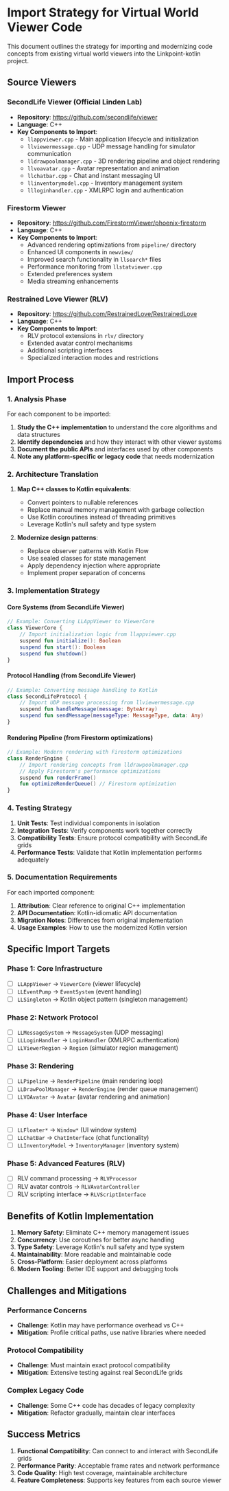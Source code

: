 # Import Strategy for Virtual World Viewer Code

This document outlines the strategy for importing and modernizing code concepts from existing virtual world viewers into the Linkpoint-kotlin project.

## Source Viewers

### SecondLife Viewer (Official Linden Lab)
- **Repository**: https://github.com/secondlife/viewer
- **Language**: C++
- **Key Components to Import**:
  - `llappviewer.cpp` - Main application lifecycle and initialization
  - `llviewermessage.cpp` - UDP message handling for simulator communication
  - `lldrawpoolmanager.cpp` - 3D rendering pipeline and object rendering
  - `llvoavatar.cpp` - Avatar representation and animation
  - `llchatbar.cpp` - Chat and instant messaging UI
  - `llinventorymodel.cpp` - Inventory management system
  - `llloginhandler.cpp` - XMLRPC login and authentication

### Firestorm Viewer
- **Repository**: https://github.com/FirestormViewer/phoenix-firestorm
- **Language**: C++
- **Key Components to Import**:
  - Advanced rendering optimizations from `pipeline/` directory
  - Enhanced UI components in `newview/` 
  - Improved search functionality in `llsearch*` files
  - Performance monitoring from `llstatviewer.cpp`
  - Extended preferences system
  - Media streaming enhancements

### Restrained Love Viewer (RLV)
- **Repository**: https://github.com/RestrainedLove/RestrainedLove
- **Language**: C++
- **Key Components to Import**:
  - RLV protocol extensions in `rlv/` directory
  - Extended avatar control mechanisms
  - Additional scripting interfaces
  - Specialized interaction modes and restrictions

## Import Process

### 1. Analysis Phase
For each component to be imported:
1. **Study the C++ implementation** to understand the core algorithms and data structures
2. **Identify dependencies** and how they interact with other viewer systems  
3. **Document the public APIs** and interfaces used by other components
4. **Note any platform-specific or legacy code** that needs modernization

### 2. Architecture Translation
1. **Map C++ classes to Kotlin equivalents**:
   - Convert pointers to nullable references
   - Replace manual memory management with garbage collection
   - Use Kotlin coroutines instead of threading primitives
   - Leverage Kotlin's null safety and type system

2. **Modernize design patterns**:
   - Replace observer patterns with Kotlin Flow
   - Use sealed classes for state management
   - Apply dependency injection where appropriate
   - Implement proper separation of concerns

### 3. Implementation Strategy

#### Core Systems (from SecondLife Viewer)
```kotlin
// Example: Converting LLAppViewer to ViewerCore
class ViewerCore {
    // Import initialization logic from llappviewer.cpp
    suspend fun initialize(): Boolean
    suspend fun start(): Boolean  
    suspend fun shutdown()
}
```

#### Protocol Handling (from SecondLife Viewer)
```kotlin
// Example: Converting message handling to Kotlin
class SecondLifeProtocol {
    // Import UDP message processing from llviewermessage.cpp
    suspend fun handleMessage(message: ByteArray)
    suspend fun sendMessage(messageType: MessageType, data: Any)
}
```

#### Rendering Pipeline (from Firestorm optimizations)
```kotlin
// Example: Modern rendering with Firestorm optimizations
class RenderEngine {
    // Import rendering concepts from lldrawpoolmanager.cpp
    // Apply Firestorm's performance optimizations
    suspend fun renderFrame()
    fun optimizeRenderQueue() // Firestorm optimization
}
```

### 4. Testing Strategy
1. **Unit Tests**: Test individual components in isolation
2. **Integration Tests**: Verify components work together correctly
3. **Compatibility Tests**: Ensure protocol compatibility with SecondLife grids
4. **Performance Tests**: Validate that Kotlin implementation performs adequately

### 5. Documentation Requirements
For each imported component:
1. **Attribution**: Clear reference to original C++ implementation
2. **API Documentation**: Kotlin-idiomatic API documentation
3. **Migration Notes**: Differences from original implementation
4. **Usage Examples**: How to use the modernized Kotlin version

## Specific Import Targets

### Phase 1: Core Infrastructure
- [ ] `LLAppViewer` → `ViewerCore` (viewer lifecycle)
- [ ] `LLEventPump` → `EventSystem` (event handling)
- [ ] `LLSingleton` → Kotlin object pattern (singleton management)

### Phase 2: Network Protocol  
- [ ] `LLMessageSystem` → `MessageSystem` (UDP messaging)
- [ ] `LLLoginHandler` → `LoginHandler` (XMLRPC authentication)
- [ ] `LLViewerRegion` → `Region` (simulator region management)

### Phase 3: Rendering
- [ ] `LLPipeline` → `RenderPipeline` (main rendering loop)
- [ ] `LLDrawPoolManager` → `RenderEngine` (render queue management)  
- [ ] `LLVOAvatar` → `Avatar` (avatar rendering and animation)

### Phase 4: User Interface
- [ ] `LLFloater*` → `Window*` (UI window system)
- [ ] `LLChatBar` → `ChatInterface` (chat functionality)
- [ ] `LLInventoryModel` → `InventoryManager` (inventory system)

### Phase 5: Advanced Features (RLV)
- [ ] RLV command processing → `RLVProcessor`
- [ ] RLV avatar controls → `RLVAvatarController`
- [ ] RLV scripting interface → `RLVScriptInterface`

## Benefits of Kotlin Implementation

1. **Memory Safety**: Eliminate C++ memory management issues
2. **Concurrency**: Use coroutines for better async handling
3. **Type Safety**: Leverage Kotlin's null safety and type system
4. **Maintainability**: More readable and maintainable code
5. **Cross-Platform**: Easier deployment across platforms
6. **Modern Tooling**: Better IDE support and debugging tools

## Challenges and Mitigations

### Performance Concerns
- **Challenge**: Kotlin may have performance overhead vs C++
- **Mitigation**: Profile critical paths, use native libraries where needed

### Protocol Compatibility  
- **Challenge**: Must maintain exact protocol compatibility
- **Mitigation**: Extensive testing against real SecondLife grids

### Complex Legacy Code
- **Challenge**: Some C++ code has decades of legacy complexity
- **Mitigation**: Refactor gradually, maintain clear interfaces

## Success Metrics

1. **Functional Compatibility**: Can connect to and interact with SecondLife grids
2. **Performance Parity**: Acceptable frame rates and network performance
3. **Code Quality**: High test coverage, maintainable architecture
4. **Feature Completeness**: Supports key features from each source viewer